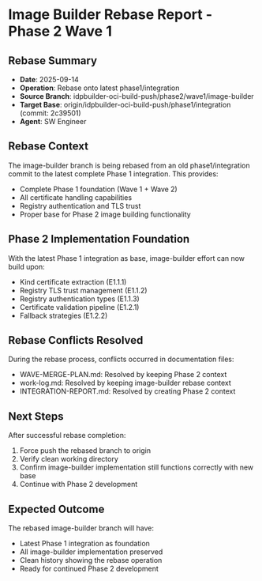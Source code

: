 # Image Builder Rebase Report - Phase 2 Wave 1

## Rebase Summary
- **Date**: 2025-09-14
- **Operation**: Rebase onto latest phase1/integration
- **Source Branch**: idpbuilder-oci-build-push/phase2/wave1/image-builder
- **Target Base**: origin/idpbuilder-oci-build-push/phase1/integration (commit: 2c39501)
- **Agent**: SW Engineer

## Rebase Context
The image-builder branch is being rebased from an old phase1/integration commit to the latest complete Phase 1 integration. This provides:
- Complete Phase 1 foundation (Wave 1 + Wave 2)
- All certificate handling capabilities
- Registry authentication and TLS trust
- Proper base for Phase 2 image building functionality

## Phase 2 Implementation Foundation
With the latest Phase 1 integration as base, image-builder effort can now build upon:
- Kind certificate extraction (E1.1.1)
- Registry TLS trust management (E1.1.2)
- Registry authentication types (E1.1.3)
- Certificate validation pipeline (E1.2.1)
- Fallback strategies (E1.2.2)

## Rebase Conflicts Resolved
During the rebase process, conflicts occurred in documentation files:
- WAVE-MERGE-PLAN.md: Resolved by keeping Phase 2 context
- work-log.md: Resolved by keeping image-builder rebase context
- INTEGRATION-REPORT.md: Resolved by creating Phase 2 context

## Next Steps
After successful rebase completion:
1. Force push the rebased branch to origin
2. Verify clean working directory
3. Confirm image-builder implementation still functions correctly with new base
4. Continue with Phase 2 development

## Expected Outcome
The rebased image-builder branch will have:
- Latest Phase 1 integration as foundation
- All image-builder implementation preserved
- Clean history showing the rebase operation
- Ready for continued Phase 2 development